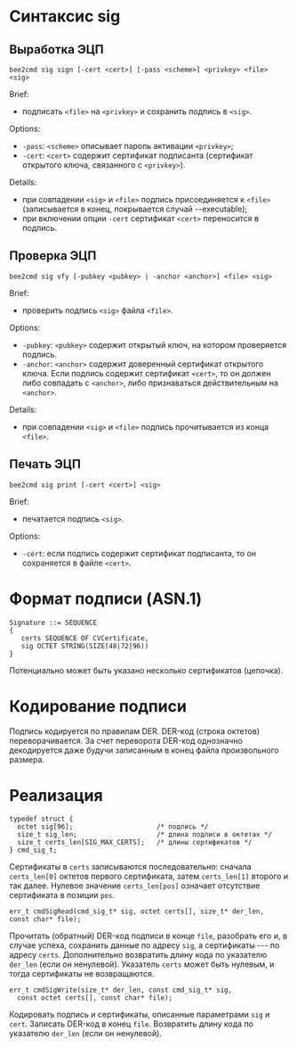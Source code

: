 # Синтаксис sig 

## Выработка ЭЦП

```
bee2cmd sig sign [-cert <cert>] [-pass <scheme>] <privkey> <file> <sig>
```

Brief:
* подписать `<file>` на `<privkey>` и сохранить подпись в `<sig>`.

Options:
* `-pass`: `<scheme>` описывает пароль активации `<privkey>`;
* `-cert`: `<cert>` содержит сертификат подписанта
  (сертификат открытого ключа, связанного с `<privkey>`).

Details:
* при совпадении `<sig>` и `<file>` подпись присоединяется к `<file>`
  (записывается в конец, покрывается случай --executable);
* при включении опции `-cert` сертификат `<cert>` переносится в подпись.

## Проверка ЭЦП

```
bee2cmd sig vfy [-pubkey <pubkey> | -anchor <anchor>] <file> <sig>
```

Brief:
* проверить подпись `<sig>` файла `<file>`.

Options:
* `-pubkey`: `<pubkey>` содержит открытый ключ, на котором проверяется подпись.
* `-anchor`: `<anchor>` содержит доверенный сертификат открытого ключа. Если
  подпись содержит сертификат `<cert>`, то он должен либо совпадать с `<anchor>`,
  либо признаваться действительным на `<anchor>`.

Details:
* при совпадении `<sig>` и `<file>` подпись прочитывается из конца `<file>`.

## Печать ЭЦП

```
bee2cmd sig print [-cert <cert>] <sig>
```

Brief:
* печатается подпись `<sig>`.

Options:
* `-cert`: если подпись содержит сертификат подписанта, то он сохраняется в
  файле `<cert>`.

# Формат подписи (ASN.1)

```
Signature ::= SEQUENCE
{
   certs SEQUENCE OF CVCertificate,
   sig OCTET STRING(SIZE(48|72|96))
}
```

Потенциально может быть указано несколько сертификатов (цепочка).

# Кодирование подписи

Подпись кодируется по правилам DER. DER-код (строка октетов) переворачивается.
За счет переворота DER-код однозначно декодируется даже будучи записанным в
конец файла произвольного размера.

# Реализация

```
typedef struct {
  octet sig[96];	                 /* подпись */
  size_t sig_len;	                 /* длина подписи в октетах */
  size_t certs_len[SIG_MAX_CERTS];   /* длины сертификатов */
} cmd_sig_t;
```

Сертификаты в `certs` записываются последовательно: сначала
`certs_len[0]` октетов первого сертификата, затем `certs_len[1]`
второго и так далее. Нулевое значение `certs_len[pos]` означает
отсутствие сертификата в позиции `pos`.

```
err_t cmdSigRead(cmd_sig_t* sig, octet certs[], size_t* der_len,  
const char* file);
```

Прочитать (обратный) DER-код подписи в конце `file`, разобрать его и, в случае
успеха, сохранить данные по адресу `sig`, а сертификаты --- по адресу `certs`.
Дополнительно возвратить длину кода по указателю `der_len` (если он ненулевой).
Указатель `certs` может быть нулевым, и тогда сертификаты не возвращаются.

```
err_t cmdSigWrite(size_t* der_len, const cmd_sig_t* sig, 
  const octet certs[], const char* file);
```

Кодировать подпись и сертификаты, описанные параметрами `sig` и `cert`.
Записать DER-код в конец `file`. Возвратить длину кода по указателю `der_len`
(если он ненулевой).
